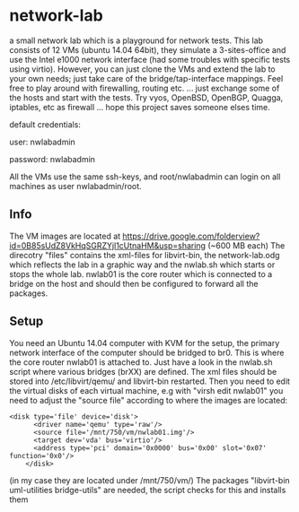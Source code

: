 # network-lab
a small network lab which is a playground for network tests.
This lab consists of 12 VMs (ubuntu 14.04 64bit), they simulate a 3-sites-office
and use the Intel e1000 network interface (had some troubles with specific tests
using virtio).
However, you can just clone the VMs and extend the lab to your own needs; 
just take care of the bridge/tap-interface mappings.
Feel free to play around with firewalling, routing etc. ... just exchange some of
the hosts and start with the tests. Try vyos, OpenBSD, OpenBGP, Quagga, iptables,
etc as firewall ... hope this project saves someone elses time.

default credentials:

user: nwlabadmin

password: nwlabadmin

All the VMs use the same ssh-keys, and root/nwlabadmin can login on all machines
as user nwlabadmin/root.

## Info
The VM images are located at https://drive.google.com/folderview?id=0B85sUdZ8VkHqSGRZYjl1cUtnaHM&usp=sharing
(~600 MB each)
The direcotry "files" contains the xml-files for libvirt-bin, the network-lab.odg 
which reflects the lab in a graphic way and the nwlab.sh which starts or stops 
the whole lab.
nwlab01 is the core router which is connected to a bridge on the host and should
then be configured to forward all the packages.

## Setup
You need an Ubuntu 14.04 computer with KVM for the setup, the primary network interface
of the computer should be bridged to br0. This is where the core router nwlab01 
is attached to. Just have a look in the nwlab.sh script where various bridges
(brXX) are defined.
The xml files should be stored into /etc/libvirt/qemu/ and libvirt-bin restarted.
Then you need to edit the virtual disks of each virtual machine, e.g with "virsh edit nwlab01"
you need to adjust the "source file" according to where the images are located: 
``` 
<disk type='file' device='disk'>
      <driver name='qemu' type='raw'/>
      <source file='/mnt/750/vm/nwlab01.img'/>
      <target dev='vda' bus='virtio'/>
      <address type='pci' domain='0x0000' bus='0x00' slot='0x07' function='0x0'/>
    </disk>
```
(in my case they are located under /mnt/750/vm/)
The packages "libvirt-bin uml-utilities bridge-utils" are needed, the script checks for
this and installs them


